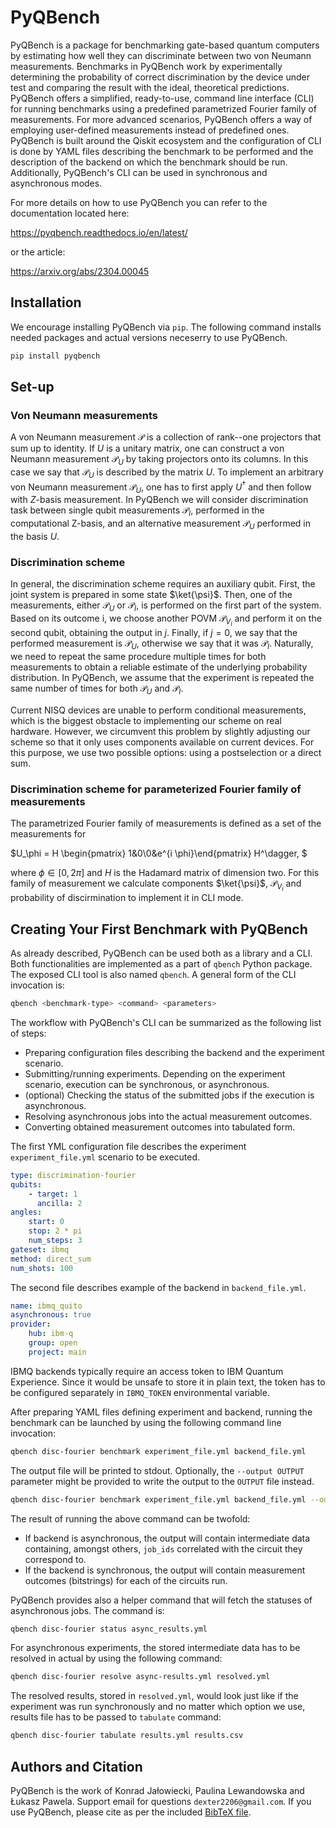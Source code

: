 # PyQBench

PyQBench is a package for benchmarking gate-based quantum computers by
estimating how well they can discriminate between two von Neumann measurements. Benchmarks in PyQBench work by experimentally determining the probability of correct discrimination by the device under test and comparing the result with the ideal, theoretical predictions. PyQBench offers a simplified, ready-to-use, command line interface (CLI) for running benchmarks using a predefined parametrized Fourier family of measurements. For more advanced scenarios, PyQBench offers a way of employing user-defined measurements instead of predefined ones. PyQBench is built around the Qiskit ecosystem and the configuration of CLI is done by YAML  files describing the benchmark to be performed and the description of the backend on which the benchmark should be run. Additionally, PyQBench's CLI can be used in synchronous and asynchronous modes.

For more details on how to use PyQBench you can refer to the documentation located here:

https://pyqbench.readthedocs.io/en/latest/

or the article:

https://arxiv.org/abs/2304.00045

## Installation

We encourage installing PyQBench via ``pip``. The following command installs needed packages and actual versions neceserry to use PyQBench.

```bash
pip install pyqbench
```

## Set-up
### Von Neumann measurements
A von Neumann measurement $\mathcal{P}$ is a collection of rank--one projectors
 that sum up to identity. If $U$ is a unitary matrix,
one can construct a von Neumann measurement $\mathcal{P}_{U}$ by taking projectors onto its columns. In this
case we say that $\mathcal{P}_{U}$ is described by the matrix $U$.
To implement an arbitrary von Neumann measurement $\mathcal{P}_{U}$, one has to first apply $U^\dagger$
 and then follow with $Z$-basis measurement.
In PyQBench we will consider discrimination task between single qubit measurements
$\mathcal{P}_I$, performed in the computational Z-basis, and an alternative measurement $\mathcal{P}_U$ performed in the basis $U$.

### Discrimination scheme
In general, the discrimination scheme  requires an
auxiliary qubit. First, the joint system is prepared in some state $\ket{\psi}$. Then, one of the
measurements,  either $\mathcal{P}_U$ or $\mathcal{P}_I$, is performed on the first part of the system. Based on its outcome i, we choose another POVM $\mathcal{P}_{V_i}$ and perform it on the second
qubit, obtaining the output in $j$. Finally, if $j=0$, we say that the performed measurement is
$\mathcal{P}_U$, otherwise we say that it was $\mathcal{P}_I$. Naturally, we need to repeat the
same procedure multiple times for both measurements to obtain a reliable estimate of the underlying
probability distribution. In PyQBench, we assume that the experiment is repeated the same number of
times for both $\mathcal{P}_U$ and $\mathcal{P}_I$.

Current NISQ devices are unable to perform conditional measurements, which is the biggest
obstacle to implementing our scheme on real hardware. However, we circumvent this problem by
slightly adjusting our scheme so that it only uses components available on current devices.
For this purpose, we use two possible options: using a postselection or a direct sum.

### Discrimination scheme for parameterized Fourier family of measurements

The parametrized Fourier family of measurements is defined as a set of the measurements for

$U_\phi = H
\begin{pmatrix} 1&0\\0&e^{i \phi}\end{pmatrix}  H^\dagger,
$

where $\phi \in [0, 2\pi]$
and $H$ is the Hadamard matrix of dimension two. For this family of measurement we calculate components $\ket{\psi}$, $\mathcal{P}_{V_i}$ and probability of discirmination to implement it in CLI mode.
## Creating Your First Benchmark with PyQBench
As already described, PyQBench can be used both as a library and a CLI. Both functionalities are
implemented as a part of ``qbench`` Python package. The exposed CLI tool is also named ``qbench``.
A general form of the CLI invocation is:
```bash
qbench <benchmark-type> <command> <parameters>
```

The workflow with PyQBench's CLI can be summarized
as the following list of steps:
- Preparing configuration files describing the backend and the experiment scenario.
- Submitting/running experiments. Depending on the experiment scenario, execution can be synchronous, or asynchronous.
- (optional) Checking the status of the submitted jobs if the execution is asynchronous.
- Resolving asynchronous jobs into the actual measurement outcomes.
- Converting obtained measurement outcomes into tabulated form.

The first YML configuration file describes the experiment ``experiment_file.yml`` scenario to be executed.

```yml
type: discrimination-fourier
qubits:
    - target: 1
      ancilla: 2
angles:
    start: 0
    stop: 2 * pi
    num_steps: 3
gateset: ibmq
method: direct_sum
num_shots: 100
```
The second file describes example of the backend in ``backend_file.yml``.

```yml
name: ibmq_quito
asynchronous: true
provider:
    hub: ibm-q
    group: open
    project: main
```
IBMQ backends typically require an access token to IBM Quantum Experience. Since it would be unsafe
to store it in plain text, the token has to be configured separately in ``IBMQ_TOKEN``
environmental variable.

After preparing YAML files defining experiment and backend,
running the benchmark can be launched by using the following command line invocation:
```bash
qbench disc-fourier benchmark experiment_file.yml backend_file.yml
```
The output file will be printed to stdout. Optionally, the ``--output OUTPUT`` parameter might be provided to write the output to the ``OUTPUT`` file instead.
```bash
qbench disc-fourier benchmark experiment_file.yml backend_file.yml --output async_results.yml
```

The result of running the above command can be twofold:
- If backend is asynchronous, the output will contain intermediate data containing, amongst others, ``job_ids`` correlated with the circuit they correspond to.
- If the backend is synchronous, the output will contain measurement outcomes (bitstrings) for each of the circuits run.

PyQBench provides also a helper command that will fetch the statuses of asynchronous jobs. The command is:
```bash
qbench disc-fourier status async_results.yml
```

For asynchronous experiments, the stored intermediate data has to be resolved in actual
by using the following command:
```bash
qbench disc-fourier resolve async-results.yml resolved.yml
```

The resolved results, stored in ``resolved.yml``, would look just like if the experiment was
run synchronously and no matter which option we use, results file has to be passed to ``tabulate``
command:
```bash
qbench disc-fourier tabulate results.yml results.csv
```

## Authors and Citation

PyQBench is the work of Konrad Jałowiecki, Paulina Lewandowska and Łukasz Pawela.
Support email for questions ``dexter2206@gmail.com``.
If you use PyQBench, please cite as per the included [BibTeX file](https://arxiv.org/abs/2304.00045).

